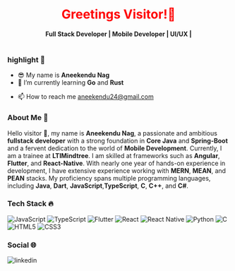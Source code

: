 <h1 align='center' style="color: red;">Greetings Visitor!👋</h1>
<div align="center">
   
   **Full Stack Developer | Mobile Developer |  UI/UX |** <br> <br>
   <!-- <a href="">[![visitor](https://visitor-badge.laobi.icu/badge?page_id=alvalens)](https://github.com/alvalens)</a>  -->
    
   
</div>
<!-- <p align='center'> 
   
   <img src="https://github.com/Alvalens/Alvalens/assets/109880628/47a90027-6911-40a2-ac4a-501d9cd3eeee"/>
</p> -->


### highlight 🔦
* 😎 My name is **Aneekendu Nag**
* 🌱 I’m currently learning **Go** and **Rust**
<!-- * 👨‍💻 My portofolio avalible at: https://alvalens.my.id -->
* 📫 How to reach me aneekendu24@gmail.com

### About Me 📄
Hello visitor 🤖, my name is **Aneekendu Nag**, a passionate and ambitious **fullstack developer** with a strong foundation in **Core Java** and **Spring-Boot** and a fervent dedication to the world of **Mobile Development**. Currently, I am a trainee at **LTIMindtree**.
I am skilled at frameworks such as **Angular**, **Flutter**, and **React-Native**. With nearly one year of hands-on experience in development, I have extensive experience working with **MERN**, **MEAN**, and **PEAN** stacks. 
My proficiency spans multiple programming languages, including **Java**, **Dart**, **JavaScript**,**TypeScript**, **C**, **C++**, and **C#**.

### Tech Stack 🔥
![JavaScript](https://img.shields.io/badge/javascript-%23323330.svg?style=for-the-badge&logo=javascript&logoColor=%23F7DF1E) ![TypeScript](https://img.shields.io/badge/typescript-%23007ACC.svg?style=for-the-badge&logo=typescript&logoColor=white) ![Flutter](https://storage.googleapis.com/cms-storage-bucket/6a07d8a62f4308d2b854.svg) ![React](https://img.shields.io/badge/react-%2320232a.svg?style=for-the-badge&logo=react&logoColor=%2361DAFB) ![React Native](https://img.shields.io/badge/react_native-%2320232a.svg?style=for-the-badge&logo=react&logoColor=%2361DAFB) ![Python](https://img.shields.io/badge/python-3670A0?style=for-the-badge&logo=python&logoColor=ffdd54) ![C](https://img.shields.io/badge/c-%2300599C.svg?style=for-the-badge&logo=c&logoColor=white) ![HTML5](https://img.shields.io/badge/html5-%23E34F26.svg?style=for-the-badge&logo=html5&logoColor=white) ![CSS3](https://img.shields.io/badge/css3-%231572B6.svg?style=for-the-badge&logo=css3&logoColor=white) 


### Social 🌐
<a href="https://www.linkedin.com/in/aneekendu/">
   <img align="left" alt="linkedin" src="https://img.shields.io/badge/LinkedIn-0077B5?style=for-the-badge&logo=linkedin&logoColor=white" />
</a>
<br>
<br>
